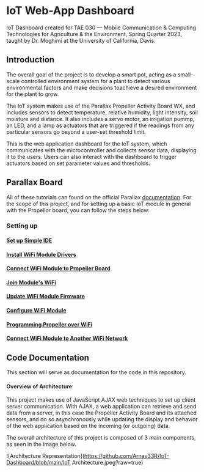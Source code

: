 # IoT Web-App Dashboard

IoT Dashboard created for TAE 030 — Mobile Communication & Computing Technologies for Agriculture & the Environment, Spring Quarter 2023, taught by Dr. Moghimi at the University of California, Davis.

## Introduction

The overall goal of the project is to develop a smart pot, acting as a small-scale controlled environment system for a plant to detect various environmental factors and make decisions toachieve a desired environment for the plant to grow.

The IoT system makes use of the Parallax Propeller Activity Board WX, and includes sensors to detect temperature, relative humidity, light intensity, soil moisture and distance. It also includes a servo motor, an irrigation pummp, an LED, and a lamp as actuators that are triggered if the readings from any particular sensors go beyond a user-set threshold limit. 

This is the web application dashboard for the IoT system, which communicates with the microcontroller and collects sensor data, displaying it to the users. Users can also interact with the dashboard to trigger actuators based on set parameter values and thresholds. 

## Parallax Board

All of these tutorials can found on the official Parallax [documentation](https://learn.parallax.com/tutorials/language/propeller-c). For the scope of this project, and for setting up a basic IoT module in general with the Propellor board, you can follow the steps below:

### Setting up

#### [Set up Simple IDE](https://learn.parallax.com/tutorials/language/propeller-c/propeller-c-set-simpleide)

#### [Install WiFi Module Drivers](https://learn.parallax.com/tutorials/language/propeller-c/parallax-wx-wi-fi-module-prop-c/wi-fi-module-firmware)

#### [Connect WiFi Module to Propeller Board](https://learn.parallax.com/tutorials/language/propeller-c/parallax-wx-wi-fi-module-prop-c/connect-wx-wi-fi-module-your)

#### [Join Module's WiFi](https://learn.parallax.com/tutorials/language/propeller-c/parallax-wx-wi-fi-module-prop-c/join-module%E2%80%99s-wi-fi)

#### [Update WiFi Module Firmware](https://learn.parallax.com/tutorials/language/propeller-c/parallax-wx-wi-fi-module-prop-c/join-module%E2%80%99s-wi-fi)

#### [Configure WiFI Module](https://learn.parallax.com/tutorials/language/propeller-c/parallax-wx-wi-fi-module-prop-c/configure-module-communication)

#### [Programming Propeller over WiFi](https://learn.parallax.com/tutorials/language/propeller-c/parallax-wx-wi-fi-module-prop-c/program-propeller-over-wi-fi)

#### [Connect WiFi Module to Another WiFi Network](https://learn.parallax.com/tutorials/language/propeller-c/parallax-wx-wi-fi-module-prop-c/join-another-wi-fi-network)

## Code Documentation

This section will serve as documentation for the code in this repository. 

#### Overview of Architecture

This project makes use of JavaScript AJAX web techniques to set up client server communication. With AJAX, a web application can retrieve and send data from a server, in this case the Propeller Activity Board and its attached sensors, and do so asynchronously while updating the display and behavior of the web application based on the incoming (or outgoing) data. 

The overall architecture of this project is composed of 3 main components, as seen in the image below. 

![Architecture Representation](https://github.com/Arnav33R/IoT-Dashboard/blob/main/IoT Architecture.jpeg?raw=true)
